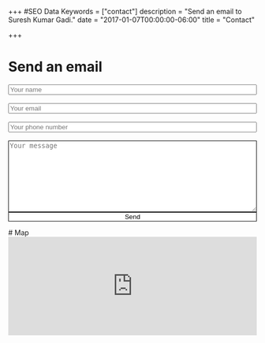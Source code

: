 +++
#SEO Data
Keywords = ["contact"]
description = "Send an email to Suresh Kumar Gadi."
date = "2017-01-07T00:00:00-06:00"
title = "Contact"

+++
# Send an email
<form name="contact" netlify netlify-honeypot="bot-field">
	<input name="name" placeholder= "Your name" style= "width: 100%;" tabindex="1"><br/><br/>
	<input name="email" placeholder= "Your email" style= "width: 100%;" tabindex="2"><br/><br/>
	<input name="phone" placeholder= "Your phone number" style= "width: 100%;" tabindex="3"><br/><br/>
	<textarea name="message" placeholder="Your message" style= "width: 100%; height: 145px; border: 1px solid black;" tabindex="4"></textarea><br/>
	<button style="border-style: solid; border-width: 1px; background-color: white; cursor: pointer; color: black; border-color: black; width: 100%" tabindex="5">Send</button>
</form>
# Map
<div style="width: 100%;">
			<iframe src="https://www.google.com/maps/embed?pb=!1m14!1m8!1m3!1d3027.4749267833777!2d-103.33085525628194!3d25.528557890710097!3m2!1i1024!2i768!4f13.1!3m3!1m2!1s0x0%3A0x25576067121ec28f!2sFIME!5e0!3m2!1sen!2smx!4v1485811391184" width="100%" height="200" frameborder="0" style="border:0" allowfullscreen></iframe>
</div>
<script src="//cdn.tinymce.com/4/tinymce.min.js"></script>
<script>
	tinymce.init({
	selector:\`textarea\`,
	height: 150,
	menubar: false,
	plugins: [
		\`advlist autolink lists link image charmap print preview anchor\`,
		\`searchreplace visualblocks code fullscreen\`,
		\`insertdatetime media table contextmenu paste code\`
	],
	toolbar: \`undo redo | insert | styleselect | bold italic | alignleft aligncenter alignright alignjustify | bullist numlist outdent indent | link image\`,
	});
</script>